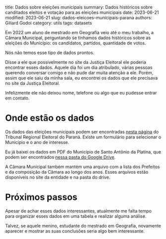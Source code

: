title: Dados sobre eleições municipais
summary: Dados históricos sobre canditados eleitos e votação para as eleições municipais
date: 2023-06-21
modified: 2023-06-21
slug: dados-eleicoes-municipais-parana
authors: Giliard Godoi
category: utils
tags: datasets

Em 2022 um aluno de mestrado em Geografia veio até o meu trabalho, a Câmara Municipal, perguntando se tínhamos dados históricos sobre as eleições do Município: os candidatos, partidos, quantidade de votos.

Nós não temos esse tipo de dados prontos.

Disse a ele que possivelmente no site da Justiça Eleitoral ele poderia encontrar esses dados. Aquele dia foi um dia atribulado, várias pessoas querendo conversar comigo e não pude dar muita atenção a ele. Porém, assim que ele saiu da minha sala, eu encontrei os dados que ele precisava no site da Justiça Eleitoral. 

Infelizmente ele não deixou nome, telefone ou algo que eu pudesse entrar em contato.

# Onde estão os dados

Os dados das eleições municipais podem ser encontradas [nesta página](https://www.tre-pr.jus.br/eleicoes/resultados/resultados-de-eleicoes-municipais-tre-pr) do Tribunal Regional Eleitoral do Paraná. Existe um formulário para selecionar o Município e o ano de interesse.

Eu já baixei os dados em PDF do Município de Santo Antônio da Platina, que podem ser encontrados [nessa pasta do Google Drive](https://drive.google.com/drive/folders/1oIY3ox24z55VbDUlERW2vCjakbYKBNHU?usp=sharing).

A Câmara Municipal também mantém uma arquivo com a lista dos Prefeitos e da composição da Câmara ao longo dos anos. Esses arquivos estão disponíveis no site da entidade e na pasta do drive.

# Próximos passos

Apesar de achar esses dados interessantes, atualmente me falta tempo para organizar esses dados em uma tabela e realizar alguma análise.

Talvez, se aquele menino, estudante do mestrado em Geografia, novamente aparecer e mostrar as suas conclusões seria algo bem interessante.